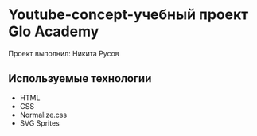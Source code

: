 # Youtube-concept-учебный проект Glo Academy
Проект выполнил: Никита Русов

## Используемые технологии
- HTML
- CSS
- Normalize.css
- SVG Sprites
